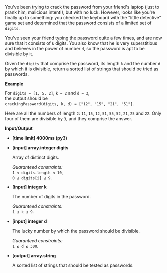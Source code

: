 <div class="markdown"><p>You've been trying to crack the password from your friend's laptop (just to prank him, malicious intent!), but with no luck. However, looks like you're finally up to something: you checked the keyboard with the "little detective" game set and determined that the password consists of a limited set of <code>digits</code>.</p>
<p>You've seen your friend typing the password quite a few times, and are now sure that it consists of <code>k</code> digits. You also know that he is very superstitious and believes in the power of number <code>d</code>, so the password is apt to be divisible by it.</p>
<p>Given the <code>digits</code> that comprise the password, its length <code>k</code> and the number <code>d</code> by which it is divisible, return a sorted list of strings that should be tried as passwords.</p>
<p><strong>Example</strong></p>
<p>For <code>digits = [1, 5, 2]</code>, <code>k = 2</code> and <code>d = 3</code>,<br>
the output should be<br>
<code>crackingPassword(digits, k, d) = ["12", "15", "21", "51"]</code>.</p>
<p>Here are all the numbers of length <code>2</code>: <code>11</code>, <code>15</code>, <code>12</code>, <code>51</code>, <code>55</code>, <code>52</code>, <code>21</code>, <code>25</code> and <code>22</code>. Only four of them are divisible by <code>3</code>, and they comprise the answer.</p>
<p><strong>Input/Output</strong></p>
<ul>
<li><strong>[time limit] 4000ms (py3)</strong></li>
</ul>
<ul>
<li>
<p><strong>[input] array.integer digits</strong></p>
<p>Array of distinct digits.</p>
<p><em>Guaranteed constraints:</em><br>
<code>1 ≤ digits.length ≤ 10</code>,<br>
<code>0 ≤ digits[i] ≤ 9</code>.</p>
</li>
<li>
<p><strong>[input] integer k</strong></p>
<p>The number of digits in the password.</p>
<p><em>Guaranteed constraints:</em><br>
<code>1 ≤ k ≤ 9</code>.</p>
</li>
<li>
<p><strong>[input] integer d</strong></p>
<p>The lucky number by which the password should be divisible.</p>
<p><em>Guaranteed constraints:</em><br>
<code>1 ≤ d ≤ 300</code>.</p>
</li>
<li>
<p><strong>[output] array.string</strong></p>
<p>A sorted list of strings that should be tested as passwords.</p>
</li>
</ul>
</div>